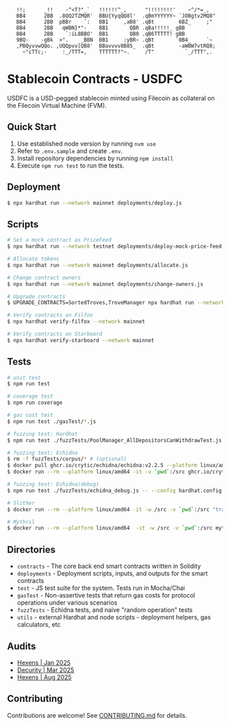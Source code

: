 ```
   !!;      _!!    -^<T?"_`   !!!!!!^_,      "!!!!!!!!'    ~^/*=_,
   BB4      2BB  .8QQ2TZMQR'  BBU{YyqQQ8l'  .qBmYYYYYY~ `JOBgtv2MQ8"
   BB4      2BB  pBBr    `:   BB1     ,aB8' .qBt        6BZ_     ;"
   BB4      2BB   qWBN}*"-    BB1       QBR .qBa!!!!!_ gBB
   BB4      2BB    `:iL8BBO'  BB1       QB0 .qB6TTTTT! gBB
   9BQ-    -gBk  >".    _BBN  BB1     :yBR~ .qBt       `0B4_     `~
   ,PBQyvvwQQo. ,UQQpvv[QB8'  BBavvvv8B85_  .qBt        -aWBW7vtRQ8;
     ~"cTTc;-     :_/TTT=,    TTTTTT?"~.     /T"          `_/TTT",.
```

# Stablecoin Contracts - USDFC

USDFC is a USD-pegged stablecoin minted using Filecoin as collateral on the Filecoin Virtual Machine (FVM).

## Quick Start

1. Use established node version by running `nvm use`
2. Refer to `.env.sample` and create `.env`.
3. Install repository dependencies by running `npm install`
4. Execute `npm run test` to run the tests.

## Deployment

```sh
$ npx hardhat run --network mainnet deployments/deploy.js
```

## Scripts

```sh
# Set a mock contract as PriceFeed
$ npx hardhat run --network testnet deployments/deploy-mock-price-feed.js

# Allocate tokens
$ npx hardhat run --network mainnet deployments/allocate.js

# Change contract owners
$ npx hardhat run --network mainnet deployments/change-owners.js

# Upgrade contracts
$ UPGRADE_CONTRACTS=SortedTroves,TroveManager npx hardhat run --network mainnet deployments/upgrade-contracts.js

# Verify contracts on Filfox
$ npx hardhat verify-filfox --network mainnet

# Verify contracts on Starboard
$ npx hardhat verify-starboard --network mainnet
```

## Tests

```sh
# unit test
$ npm run test

# coverage test
$ npm run coverage

# gas cost test
$ npm run test ./gasTest/*.js

# fuzzing test: Hardhat
$ npm run test ./fuzzTests/PoolManager_AllDepositorsCanWithdrawTest.js

# fuzzing test: Echidna
$ rm -f fuzzTests/corpus/* # (optional)
$ docker pull ghcr.io/crytic/echidna/echidna:v2.2.5 --platform linux/amd64
$ docker run --rm --platform linux/amd64 -it -v `pwd`:/src ghcr.io/crytic/echidna/echidna bash -c "solc-select install 0.7.6 && solc-select use 0.7.6 && echidna /src/contracts/TestContracts/EchidnaTester.sol --config /src/fuzzTests/echidna_config.yaml --corpus-dir 'src/fuzzTests/corpus'"

# fuzzing test: Echidna(debug)
$ npm run test ./fuzzTests/echidna_debug.js -- --config hardhat.config.echidna.js

# Slither
$ docker run --rm --platform linux/amd64 -it -w /src -v `pwd`:/src "trailofbits/eth-security-toolbox":nightly-20241209 bash -c "solc-select install 0.7.6 && solc-select use 0.7.6 && slither . --config-file slither.config.json --exclude-informational > slither.log 2>&1"

# Mythril
$ docker run --rm --platform linux/amd64  -it -w /src -v `pwd`:/src mythril/myth:0.24.8 scripts/mythril.sh
```

## Directories

- `contracts` - The core back end smart contracts written in Solidity
- `deployments` - Deployment scripts, inputs, and outputs for the smart contracts
- `test` - JS test suite for the system. Tests run in Mocha/Chai
- `gasTest` - Non-assertive tests that return gas costs for protocol operations under various scenarios
- `fuzzTests` - Echidna tests, and naive "random operation" tests
- `utils` - external Hardhat and node scripts - deployment helpers, gas calculators, etc

## Audits

- [Hexens | Jan 2025](./audits/2025-01-Hexens.pdf)
- [Decurity | Mar 2025](./audits/2025-03-Decurity.pdf)
- [Hexens | Aug 2025](./audits/2025-08-Hexens.pdf)

## Contributing

Contributions are welcome! See [CONTRIBUTING.md](CONTRIBUTING.md) for details.
